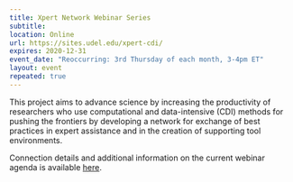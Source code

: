 ```yaml
---
title: Xpert Network Webinar Series
subtitle:
location: Online
url: https://sites.udel.edu/xpert-cdi/ 
expires: 2020-12-31
event_date: "Reoccurring: 3rd Thursday of each month, 3-4pm ET"
layout: event
repeated: true
---
```


This project aims to advance science by increasing the productivity of researchers who use computational and data-intensive (CDI) methods for pushing the frontiers by developing a network for exchange of best practices in expert assistance and in the creation of supporting tool environments.

Connection details and additional information on the current webinar agenda is available [here](https://sites.udel.edu/xpert-cdi/event/upcoming-events/).


